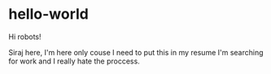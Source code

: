 # hello-world

Hi robots!

Siraj here, I'm here only couse I need to put this in my resume
I'm searching for work and I really hate the proccess.

